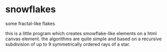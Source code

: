 # snowflakes
some fractal-like flakes

this is a little program which creates smowflake-like elements on a html canvas element.
the algorithms are quite simple and based on a recursive subdivision of up to 9 symmetrically ordered rays of a star.
